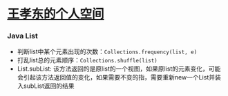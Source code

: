 # [王孝东的个人空间](https://scm-git.github.io/)
### Java List
* 判断list中某个元素出现的次数：`Collections.frequency(list, e)`
* 打乱list总的元素顺序：`Collections.shuffle(list)`
* List.subList: 该方法返回的是原list的一个视图，如果原list的元素变化，可能会引起该方法返回值的变化，如果需要不变的指，需要重新new一个List并装入subList返回的结果
